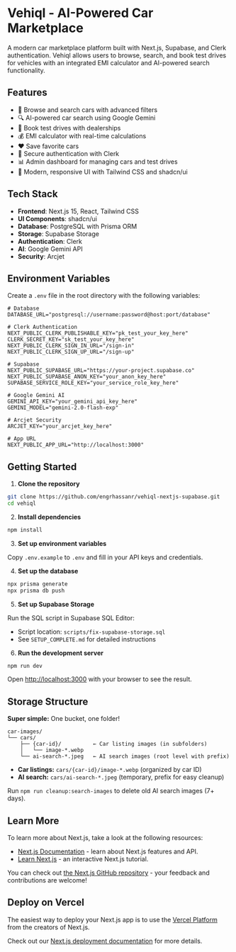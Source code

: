 # Vehiql - AI-Powered Car Marketplace

A modern car marketplace platform built with Next.js, Supabase, and Clerk authentication. Vehiql allows users to browse, search, and book test drives for vehicles with an integrated EMI calculator and AI-powered search functionality.

## Features

- 🚗 Browse and search cars with advanced filters
- 🔍 AI-powered car search using Google Gemini
- 📅 Book test drives with dealerships
- 💰 EMI calculator with real-time calculations
- ❤️ Save favorite cars
- 🔐 Secure authentication with Clerk
- 📊 Admin dashboard for managing cars and test drives
- 🎨 Modern, responsive UI with Tailwind CSS and shadcn/ui

## Tech Stack

- **Frontend**: Next.js 15, React, Tailwind CSS
- **UI Components**: shadcn/ui
- **Database**: PostgreSQL with Prisma ORM
- **Storage**: Supabase Storage
- **Authentication**: Clerk
- **AI**: Google Gemini API
- **Security**: Arcjet

## Environment Variables

Create a `.env` file in the root directory with the following variables:

```env
# Database
DATABASE_URL="postgresql://username:password@host:port/database"

# Clerk Authentication
NEXT_PUBLIC_CLERK_PUBLISHABLE_KEY="pk_test_your_key_here"
CLERK_SECRET_KEY="sk_test_your_key_here"
NEXT_PUBLIC_CLERK_SIGN_IN_URL="/sign-in"
NEXT_PUBLIC_CLERK_SIGN_UP_URL="/sign-up"

# Supabase
NEXT_PUBLIC_SUPABASE_URL="https://your-project.supabase.co"
NEXT_PUBLIC_SUPABASE_ANON_KEY="your_anon_key_here"
SUPABASE_SERVICE_ROLE_KEY="your_service_role_key_here"

# Google Gemini AI
GEMINI_API_KEY="your_gemini_api_key_here"
GEMINI_MODEL="gemini-2.0-flash-exp"

# Arcjet Security
ARCJET_KEY="your_arcjet_key_here"

# App URL
NEXT_PUBLIC_APP_URL="http://localhost:3000"
```

## Getting Started

1. **Clone the repository**

```bash
git clone https://github.com/engrhassanr/vehiql-nextjs-supabase.git
cd vehiql
```

2. **Install dependencies**

```bash
npm install
```

3. **Set up environment variables**

Copy `.env.example` to `.env` and fill in your API keys and credentials.

4. **Set up the database**

```bash
npx prisma generate
npx prisma db push
```

5. **Set up Supabase Storage**

Run the SQL script in Supabase SQL Editor:

- Script location: `scripts/fix-supabase-storage.sql`
- See `SETUP_COMPLETE.md` for detailed instructions

6. **Run the development server**

```bash
npm run dev
```

Open [http://localhost:3000](http://localhost:3000) with your browser to see the result.

## Storage Structure

**Super simple:** One bucket, one folder!

```
car-images/
└── cars/
    ├── {car-id}/          ← Car listing images (in subfolders)
    │   └── image-*.webp
    └── ai-search-*.jpeg   ← AI search images (root level with prefix)
```

- **Car listings:** `cars/{car-id}/image-*.webp` (organized by car ID)
- **AI search:** `cars/ai-search-*.jpeg` (temporary, prefix for easy cleanup)

Run `npm run cleanup:search-images` to delete old AI search images (7+ days).

## Learn More

To learn more about Next.js, take a look at the following resources:

- [Next.js Documentation](https://nextjs.org/docs) - learn about Next.js features and API.
- [Learn Next.js](https://nextjs.org/learn) - an interactive Next.js tutorial.

You can check out [the Next.js GitHub repository](https://github.com/vercel/next.js) - your feedback and contributions are welcome!

## Deploy on Vercel

The easiest way to deploy your Next.js app is to use the [Vercel Platform](https://vercel.com/new?utm_medium=default-template&filter=next.js&utm_source=create-next-app&utm_campaign=create-next-app-readme) from the creators of Next.js.

Check out our [Next.js deployment documentation](https://nextjs.org/docs/app/building-your-application/deploying) for more details.
